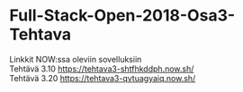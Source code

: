 # Full-Stack-Open-2018-Osa3-Tehtava

Linkkit NOW:ssa oleviin sovelluksiin <br>
Tehtävä 3.10 https://tehtava3-shtfhkddph.now.sh/ <br>
Tehtävä 3.20 https://tehtava3-qvtuagyaiq.now.sh/ <br>
